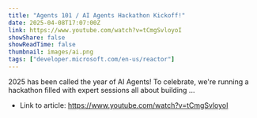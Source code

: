 ```yaml
---
title: "Agents 101 / AI Agents Hackathon Kickoff!"
date: 2025-04-08T17:07:00Z
link: https://www.youtube.com/watch?v=tCmgSvloyoI
showShare: false
showReadTime: false
thumbnail: images/ai.png
tags: ["developer.microsoft.com/en-us/reactor"]
---
```

2025 has been called the year of AI Agents! To celebrate, we're running a hackathon filled with expert sessions all about building ...

- Link to article: https://www.youtube.com/watch?v=tCmgSvloyoI